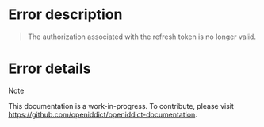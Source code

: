 # Error description

> The authorization associated with the refresh token is no longer valid.

# Error details

> [!NOTE]
> This documentation is a work-in-progress. To contribute, please visit https://github.com/openiddict/openiddict-documentation.
